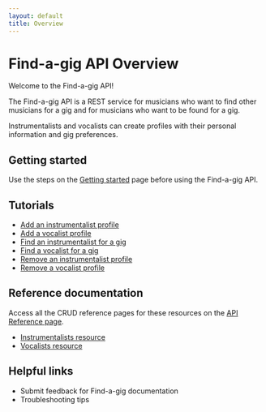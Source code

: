 ```yaml
---
layout: default
title: Overview
---
```


# Find-a-gig API Overview

Welcome to the Find-a-gig API!

The Find-a-gig API is a REST service for musicians who want to find other musicians for a gig and for musicians who want to be found for a gig.

Instrumentalists and vocalists can create profiles with their personal information and gig preferences.

## Getting started

Use the steps on the [Getting started](getting-started.md) page before using the Find-a-gig API.

## Tutorials

* [Add an instrumentalist profile](add-an-instrumentalist.md)
* [Add a vocalist profile](tutorials/add-a-vocalist.md)
* [Find an instrumentalist for a gig]()
* [Find a vocalist for a gig]()
* [Remove an instrumentalist profile](delete-an-instrumentalist.md)
* [Remove a vocalist profile](remove-a-vocalist.md)

## Reference documentation

Access all the CRUD reference pages for these resources on the [API Reference page](api-reference.md).

* [Instrumentalists resource](instrumentalists.md)
* [Vocalists resource](vocalists.md)

## Helpful links

* Submit feedback for Find-a-gig documentation
* Troubleshooting tips
  